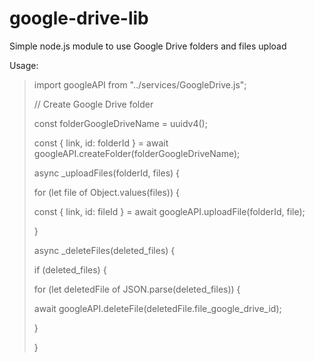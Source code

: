 # google-drive-lib
Simple node.js module to use Google Drive folders and files upload

Usage:

> import googleAPI from "../services/GoogleDrive.js";
> 
> // Create Google Drive folder
>
> const folderGoogleDriveName = uuidv4();
>
> const { link, id: folderId } = await googleAPI.createFolder(folderGoogleDriveName);
> 
> async _uploadFiles(folderId, files) {
>
> for (let file of Object.values(files)) {
>
>   const { link, id: fileId } = await googleAPI.uploadFile(folderId, file);
>
>}
>
>
> async _deleteFiles(deleted_files) { 
> 
> if (deleted_files) {
> 
> for (let deletedFile of JSON.parse(deleted_files)) {
>
> await googleAPI.deleteFile(deletedFile.file_google_drive_id); 
>
> }
>
> }